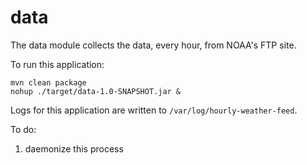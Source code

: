 # data

The data module collects the data, every hour, from NOAA's FTP site.

To run this application:

    mvn clean package
    nohup ./target/data-1.0-SNAPSHOT.jar &

Logs for this application are written to `/var/log/hourly-weather-feed`.

To do:

1. daemonize this process
